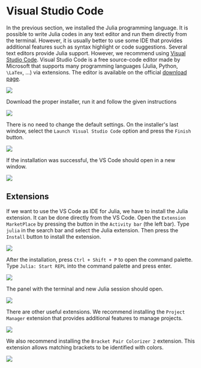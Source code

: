 # Visual Studio Code

In the previous section, we installed the Julia programming language. It is possible to write Julia codes in any text editor and run them directly from the terminal. However, it is usually better to use some IDE that provides additional features such as syntax highlight or code suggestions. Several text editors provide Julia support. However, we recommend using [Visual Studio Code](https://code.visualstudio.com/). Visual Studio Code is a free source-code editor made by Microsoft that supports many programming languages (Julia, Python, ``\LaTex``, ...) via extensions. The editor is available on the official [download page](https://code.visualstudio.com/download).

![](vscodeinstall_1.png)

Download the proper installer, run it and follow the given instructions

![](vscodeinstall_2.png)

There is no need to change the default settings. On the installer's last window, select the `Launch Visual Studio Code` option and press the `Finish` button.

![](vscodeinstall_3.png)

If the installation was successful, the VS Code should open in a new window.

![](vscodeinstall_4.png)

## Extensions

If we want to use the VS Code as IDE for Julia, we have to install the Julia extension. It can be done directly from the VS Code. Open the `Extension MarketPlace` by pressing the button in the `Activity bar` (the left bar). Type `julia` in the search bar and select the Julia extension. Then press the `Install` button to install the extension.

![](vscodeext_1.png)

After the installation, press `Ctrl + Shift + P` to open the command palette. Type `Julia: Start REPL` into the command palette and press enter.

![](vscodeext_2.png)

The panel with the terminal and new Julia session should open.

![](vscodeext_3.png)

There are other useful extensions. We recommend installing the `Project Manager` extension that provides additional features to manage projects.

![](vscodeext_4.png)

We also recommend installing the `Bracket Pair Colorizer 2` extension. This extension allows matching brackets to be identified with colors.

![](vscodeext_5.png)
